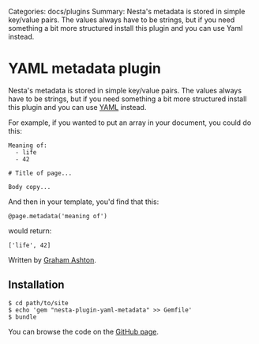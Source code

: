Categories: docs/plugins
Summary: Nesta's metadata is stored in simple key/value pairs. The values always have to be strings, but if you need something a bit more structured install this plugin and you can use Yaml instead.

# YAML metadata plugin

Nesta's metadata is stored in simple key/value pairs. The values always
have to be strings, but if you need something a bit more structured
install this plugin and you can use [YAML][] instead.

For example, if you wanted to put an array in your document, you could
do this:

    Meaning of:
      - life
      - 42

    # Title of page...

    Body copy...

And then in your template, you'd find that this:

    @page.metadata('meaning of')

would return:

    ['life', 42]

Written by [Graham Ashton][].

## Installation

    $ cd path/to/site
    $ echo 'gem "nesta-plugin-yaml-metadata" >> Gemfile'
    $ bundle

You can browse the code on the [GitHub page][].

[Graham Ashton]: http://effectif.com
[GitHub page]: https://github.com/gma/nesta-plugin-yaml-metadata
[YAML]: http://yaml.org/start.html
